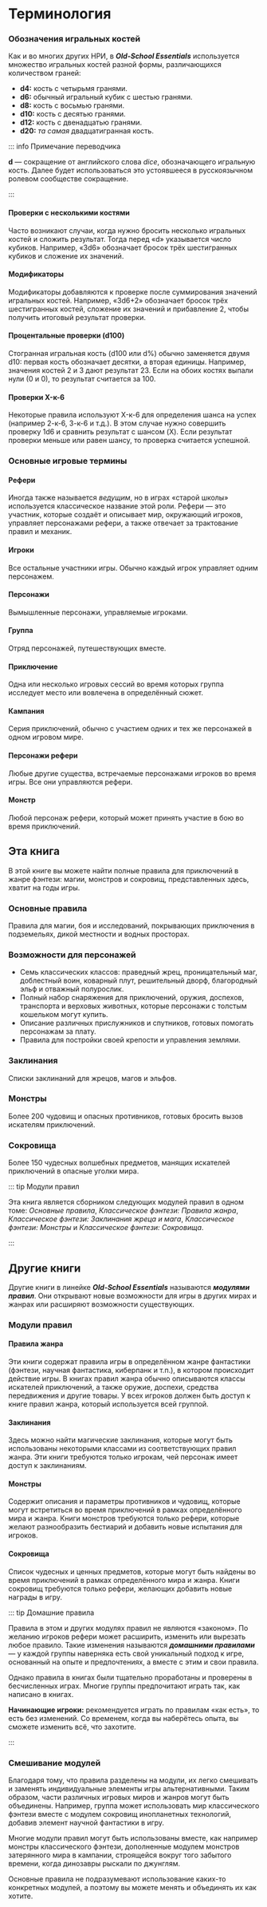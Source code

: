 # Терминология

### Обозначения игральных костей

Как и во многих других НРИ, в _**Old-School Essentials**_ используется множество игральных костей разной формы, различающихся количеством граней:

- **d4:** кость с четырьмя гранями.
- **d6:** обычный игральный кубик с шестью гранями.
- **d8:** кость с восьмью гранями.
- **d10:** кость с десятью гранями.
- **d12:** кость с двенадцатью гранями.
- **d20:** _та самая_ двадцатигранная кость.

::: info Примечание переводчика

**d** — сокращение от английского слова _dice_, обозначающего игральную кость. Далее будет использоваться это устоявшееся в русскоязычном ролевом сообществе сокращение.

:::

#### Проверки с несколькими костями

Часто возникают случаи, когда нужно бросить несколько игральных костей и сложить результат. Тогда перед «d» указывается число кубиков. Например, «3d6» обозначает бросок трёх шестигранных кубиков и сложение их значений.

#### Модификаторы

Модификаторы добавляются к проверке после суммирования значений игральных костей. Например, «3d6+2» обозначает бросок трёх шестигранных костей, сложение их значений и прибавление 2, чтобы получить итоговый результат проверки.

#### Процентальные проверки (d100)

Стогранная игральная кость (d100 или d%) обычно заменяется двумя d10: первая кость обозначает десятки, а вторая единицы. Например, значения костей 2 и 3 дают результат 23. Если на обоих костях выпали нули (0 и 0), то результат считается за 100.

#### Проверки X-к-6

Некоторые правила используют X-к-6 для определения шанса на успех (например 2-к-6, 3-к-6 и т.д.). В этом случае нужно совершить проверку 1d6 и сравнить результат с шансом (X). Если результат проверки меньше или равен шансу, то проверка считается успешной.

### Основные игровые термины

#### Рефери

Иногда также называется _ведущим_, но в играх «старой школы» используется классическое название этой роли. Рефери — это участник, которые создаёт и описывает мир, окружающий игроков, управляет персонажами рефери, а также отвечает за трактование правил и механик.

#### Игроки

Все остальные участники игры. Обычно каждый игрок управляет одним персонажем.

#### Персонажи

Вымышленные персонажи, управляемые игроками.

#### Группа

Отряд персонажей, путешествующих вместе.

#### Приключение

Одна или несколько игровых сессий во время которых группа исследует место или вовлечена в определённый сюжет.

#### Кампания

Серия приключений, обычно с участием одних и тех же персонажей в одном игровом мире.

#### Персонажи рефери

Любые другие существа, встречаемые персонажами игроков во время игры. Все они управляются рефери.

#### Монстр

Любой персонаж рефери, который может принять участие в бою во время приключений.

## Эта книга

В этой книге вы можете найти полные правила для приключений в жанре фэнтези: магии, монстров и сокровищ, представленных здесь, хватит на годы игры.

### Основные правила

Правила для магии, боя и исследований, покрывающих приключения в подземельях, дикой местности и водных просторах.

### Возможности для персонажей

- Семь классических классов: праведный жрец, проницательный маг, доблестный воин, коварный плут, решительный дворф, благородный эльф и отважный полурослик.
- Полный набор снаряжения для приключений, оружия, доспехов, транспорта и верховых животных, которые персонажи с толстым кошельком могут купить.
- Описание различных прислужников и спутников, готовых помогать персонажам за плату.
- Правила для постройки своей крепости и управления землями.

### Заклинания

Списки заклинаний для жрецов, магов и эльфов.

### Монстры

Более 200 чудовищ и опасных противников, готовых бросить вызов искателям приключений.

### Сокровища

Более 150 чудесных волшебных предметов, манящих искателей приключений в опасные уголки мира.

::: tip Модули правил

Эта книга является сборником следующих модулей правил в одном томе: _Основные правила_, _Классическое фэнтези: Правила жанра_, _Классическое фэнтези: Заклинания жреца и мага_, _Классическое фэнтези: Монстры_ и _Классическое фэнтези: Сокровища_.

:::

## Другие книги

Другие книги в линейке _**Old-School Essentials**_ называются _**модулями правил**_. Они открывают новые возможности для игры в других мирах и жанрах или расширяют возможности существующих.

### Модули правил

#### Правила жанра

Эти книги содержат правила игры в определённом жанре фантастики (фэнтези, научная фантастика, киберпанк и т.п.), в котором происходит действие игры. В книгах правил жанра обычно описываются классы искателей приключений, а также оружие, доспехи, средства передвижения и другие товары. У всех игроков должен быть доступ к книге правил жанра, который используется всей группой.

#### Заклинания

Здесь можно найти магические заклинания, которые могут быть использованы некоторыми классами из соответствующих правил жанра. Эти книги требуются только игрокам, чей персонаж имеет доступ к заклинаниям.

#### Монстры

Содержит описания и параметры противников и чудовищ, которые могут встретиться во время приключений в рамках определённого мира и жанра. Книги монстров требуются только рефери, которые желают разнообразить бестиарий и добавить новые испытания для игроков.

#### Сокровища

Список чудесных и ценных предметов, которые могут быть найдены во время приключений в рамках определённого мира и жанра. Книги сокровищ требуются только рефери, желающих добавить новые награды в игру.

::: tip Домашние правила

Правила в этом и других модулях правил не являются «законом». По желанию игроков рефери может расширить, изменить или вырезать любое правило. Такие изменения называются _**домашними правилами**_ — у каждой группы наверняка есть свой уникальный подход к игре, основанный на опыте и предпочтениях, а вместе с этим и свои правила.

Однако правила в книгах были тщательно проработаны и проверены в бесчисленных играх. Многие группы предпочитают играть так, как написано в книгах.

**Начинающие игроки:** рекомендуется играть по правилам «как есть», то есть без изменений. Со временем, когда вы наберётесь опыта, вы сможете изменить всё, что захотите.

:::

### Смешивание модулей

Благодаря тому, что правила разделены на модули, их легко смешивать и заменять индивидуальные элементы игры альтернативными. Таким образом, части различных игровых миров и жанров могут быть объединены. Например, группа может использовать мир классического фэнтези вместе с модулем сокровищ инопланетных технологий, добавив элемент научной фантастики в игру.

Многие модули правил могут быть использованы вместе, как например монстры классического фэнтези, дополненные модулем монстров затерянного мира в кампании, строящейся вокруг того забытого времени, когда динозавры рыскали по джунглям.

Основные правила не подразумевают использование каких-то конкретных модулей, а поэтому вы можете менять и объединять их как хотите.
